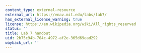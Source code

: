 ```yaml
---
content_type: external-resource
external_url: https://vnav.mit.edu/labs/lab7/
has_external_license_warning: true
license: https://en.wikipedia.org/wiki/All_rights_reserved
status: ''
title: Lab 7 handout
uid: 2b75c94b-704c-4972-af2e-365d69ead292
wayback_url: ''
---
```

